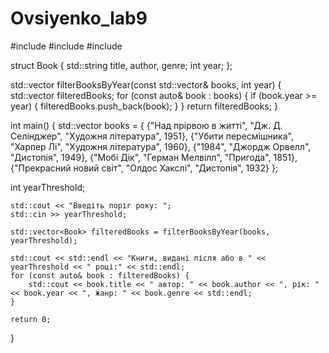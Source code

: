 # Ovsiyenko_lab9

#include <iostream>
#include <string>
#include <vector>

struct Book {
    std::string title, author, genre;
    int year;
};

std::vector<Book> filterBooksByYear(const std::vector<Book>& books, int year) {
    std::vector<Book> filteredBooks;
    for (const auto& book : books) {
        if (book.year >= year) {
            filteredBooks.push_back(book);
        }
    }
    return filteredBooks;
}

int main() {
    std::vector<Book> books = {
        {"Над прірвою в житті", "Дж. Д. Селінджер", "Художня література", 1951},
        {"Убити пересмішника", "Харпер Лі", "Художня література", 1960},
        {"1984", "Джордж Орвелл", "Дистопія", 1949},
        {"Мобі Дік", "Герман Мелвілл", "Пригода", 1851},
        {"Прекрасний новий світ", "Олдос Хакслі", "Дистопія", 1932}
    };

int yearThreshold;
    
    std::cout << "Введіть поріг року: ";
    std::cin >> yearThreshold;

    std::vector<Book> filteredBooks = filterBooksByYear(books, yearThreshold);

    std::cout << std::endl << "Книги, видані після або в " << yearThreshold << " році:" << std::endl;
    for (const auto& book : filteredBooks) {
        std::cout << book.title << " автор: " << book.author << ", рік: " << book.year << ", жанр: " << book.genre << std::endl;
    }

    return 0;
}
